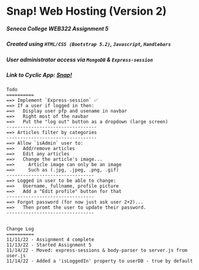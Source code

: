 
# Snap! Web Hosting (Version 2)

##### Seneca College ***WEB322 Assignment 5***

##### Created using `HTML/CSS (Bootstrap 5.2)`, `Javascript`, `Handlebars`

##### User administrator access via `MongoDB` & `Express-session`

##### Link to Cyclic App: [Snap!](https://snap2.cyclic.app)

```
Todo 
==========
==> Implement `Express-session` ✅
==> If a user if logged in then:
==>   Display user pfp and usename in navbar
==>   Right most of the navbar
==>   Put the "log out" button as a dropdown (large screen)
---------------------------------
==> Articles filter by categories
---------------------------------
==> Allow `isAdmin` user to:
==>   Add/remove articles
==>   Edit any articles
==>   Change the article's image...
==>     Article image can only be an image
==>     Such as (.jpg, .jpeg, .png, .gif)
--------------------------------
==> Logged in user to be able to change:
==>   Username, fullname, profile picture
==>   Add a "Edit profile" button for that
--------------------------------
==> Forgot password (for now just ask user 2+2)...
==>   Then promt the user to update their password.
--------------------------------


Change Log
==========
11/11/22 - Assignment 4 complete
11/13/22 - Started Assignment 5
11/14/22 - Moved: express-sessions & body-parser to server.js from user.js
11/14/22 - Added a 'isLoggedIn' property to userDB - true by default
```

